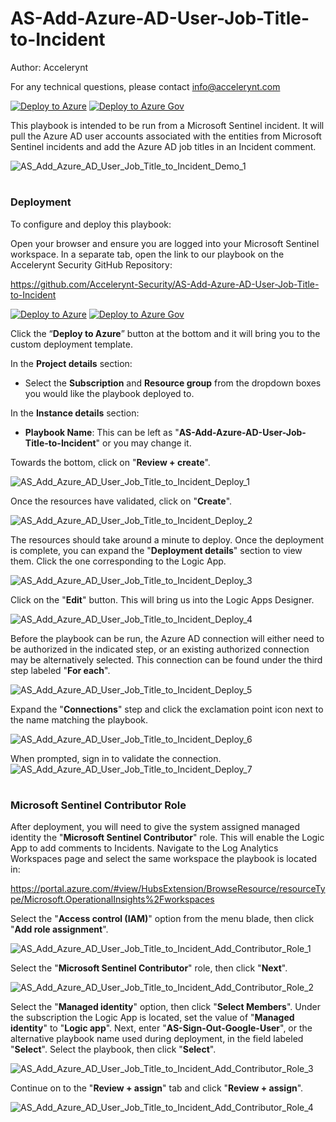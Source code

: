 # AS-Add-Azure-AD-User-Job-Title-to-Incident
Author: Accelerynt

For any technical questions, please contact info@accelerynt.com

[![Deploy to Azure](https://aka.ms/deploytoazurebutton)](https://portal.azure.com/#create/Microsoft.Template/uri/https%3A%2F%2Fraw.githubusercontent.com%2FAzure%2FAzure-Sentinel%2Fmaster%2FPlaybooks%2FAS-Add-Azure-AD-User-Job-Title-to-Incident%2Fazuredeploy.json)
[![Deploy to Azure Gov](https://aka.ms/deploytoazuregovbutton)](https://portal.azure.us/#create/Microsoft.Template/uri/https%3A%2F%2Fraw.githubusercontent.com%2FAzure%2FAzure-Sentinel%2Fmaster%2FPlaybooks%2FAS-Add-Azure-AD-User-Job-Title-to-Incident%2Fazuredeploy.json)    

This playbook is intended to be run from a Microsoft Sentinel incident. It will pull the Azure AD user accounts associated with the entities from Microsoft Sentinel incidents and add the Azure AD job titles in an Incident comment.


![AS_Add_Azure_AD_User_Job_Title_to_Incident_Demo_1](Images/AS_Add_Azure_AD_User_Job_Title_to_Incident_Demo_1.png)


#
### Deployment

To configure and deploy this playbook:

Open your browser and ensure you are logged into your Microsoft Sentinel workspace. In a separate tab, open the link to our playbook on the Accelerynt Security GitHub Repository:

https://github.com/Accelerynt-Security/AS-Add-Azure-AD-User-Job-Title-to-Incident

[![Deploy to Azure](https://aka.ms/deploytoazurebutton)](https://portal.azure.com/#create/Microsoft.Template/uri/https%3A%2F%2Fraw.githubusercontent.com%2FAzure%2FAzure-Sentinel%2Fmaster%2FPlaybooks%2FAS-Add-Azure-AD-User-Job-Title-to-Incident%2Fazuredeploy.json)
[![Deploy to Azure Gov](https://aka.ms/deploytoazuregovbutton)](https://portal.azure.us/#create/Microsoft.Template/uri/https%3A%2F%2Fraw.githubusercontent.com%2FAzure%2FAzure-Sentinel%2Fmaster%2FPlaybooks%2FAS-Add-Azure-AD-User-Job-Title-to-Incident%2Fazuredeploy.json)

Click the “**Deploy to Azure**” button at the bottom and it will bring you to the custom deployment template.

In the **Project details** section:

* Select the **Subscription** and **Resource group** from the dropdown boxes you would like the playbook deployed to.  

In the **Instance details** section:  
                                                  
* **Playbook Name**: This can be left as "**AS-Add-Azure-AD-User-Job-Title-to-Incident**" or you may change it. 

Towards the bottom, click on "**Review + create**". 

![AS_Add_Azure_AD_User_Job_Title_to_Incident_Deploy_1](Images/AS_Add_Azure_AD_User_Job_Title_to_Incident_Deploy_1.png)

Once the resources have validated, click on "**Create**".

![AS_Add_Azure_AD_User_Job_Title_to_Incident_Deploy_2](Images/AS_Add_Azure_AD_User_Job_Title_to_Incident_Deploy_2.png)

The resources should take around a minute to deploy. Once the deployment is complete, you can expand the "**Deployment details**" section to view them.
Click the one corresponding to the Logic App.

![AS_Add_Azure_AD_User_Job_Title_to_Incident_Deploy_3](Images/AS_Add_Azure_AD_User_Job_Title_to_Incident_Deploy_3.png)

Click on the "**Edit**" button. This will bring us into the Logic Apps Designer.

![AS_Add_Azure_AD_User_Job_Title_to_Incident_Deploy_4](Images/AS_Add_Azure_AD_User_Job_Title_to_Incident_Deploy_4.png)

Before the playbook can be run, the Azure AD connection will either need to be authorized in the indicated step, or an existing authorized connection may be alternatively selected. This connection can be found under the third step labeled "**For each**".

![AS_Add_Azure_AD_User_Job_Title_to_Incident_Deploy_5](Images/AS_Add_Azure_AD_User_Job_Title_to_Incident_Deploy_5.png)

Expand the "**Connections**" step and click the exclamation point icon next to the name matching the playbook.
                                                                                                
![AS_Add_Azure_AD_User_Job_Title_to_Incident_Deploy_6](Images/AS_Add_Azure_AD_User_Job_Title_to_Incident_Deploy_6.png)

When prompted, sign in to validate the connection.                                                                                                
![AS_Add_Azure_AD_User_Job_Title_to_Incident_Deploy_7](Images/AS_Add_Azure_AD_User_Job_Title_to_Incident_Deploy_7.png)

#
### Microsoft Sentinel Contributor Role

After deployment, you will need to give the system assigned managed identity the "**Microsoft Sentinel Contributor**" role. This will enable the Logic App to add comments to Incidents. Navigate to the Log Analytics Workspaces page and select the same workspace the playbook is located in:

https://portal.azure.com/#view/HubsExtension/BrowseResource/resourceType/Microsoft.OperationalInsights%2Fworkspaces

Select the "**Access control (IAM)**" option from the menu blade, then click "**Add role assignment**".

![AS_Add_Azure_AD_User_Job_Title_to_Incident_Add_Contributor_Role_1](Images/AS_Add_Azure_AD_User_Job_Title_to_Incident_Add_Contributor_Role_1.png)

Select the "**Microsoft Sentinel Contributor**" role, then click "**Next**".

![AS_Add_Azure_AD_User_Job_Title_to_Incident_Add_Contributor_Role_2](Images/AS_Add_Azure_AD_User_Job_Title_to_Incident_Add_Contributor_Role_2.png)

Select the "**Managed identity**" option, then click "**Select Members**". Under the subscription the Logic App is located, set the value of "**Managed identity**" to "**Logic app**". Next, enter "**AS-Sign-Out-Google-User**", or the alternative playbook name used during deployment, in the field labeled "**Select**". Select the playbook, then click "**Select**".

![AS_Add_Azure_AD_User_Job_Title_to_Incident_Add_Contributor_Role_3](Images/AS_Add_Azure_AD_User_Job_Title_to_Incident_Add_Contributor_Role_3.png)

Continue on to the "**Review + assign**" tab and click "**Review + assign**".

![AS_Add_Azure_AD_User_Job_Title_to_Incident_Add_Contributor_Role_4](Images/AS_Add_Azure_AD_User_Job_Title_to_Incident_Add_Contributor_Role_4.png)
